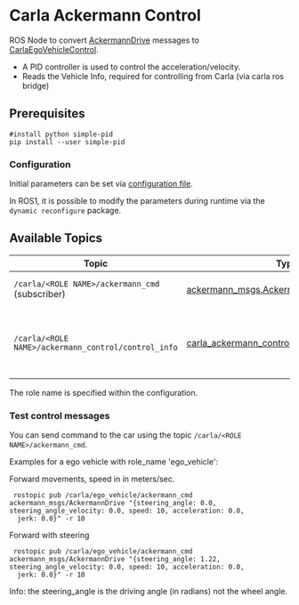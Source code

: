 # Carla Ackermann Control

ROS Node to convert [AckermannDrive](http://docs.ros.org/api/ackermann_msgs/html/msg/AckermannDrive.html) messages to [CarlaEgoVehicleControl](carla_ros_bridge/msg/CarlaEgoVehicleControl.msg).

-   A PID controller is used to control the acceleration/velocity.
-   Reads the Vehicle Info, required for controlling from Carla (via carla ros bridge)

## Prerequisites

    #install python simple-pid
    pip install --user simple-pid

### Configuration

Initial parameters can be set via [configuration file](config/settings.yaml).

In ROS1, it is possible to modify the parameters during runtime via the `dynamic reconfigure` package.

## Available Topics

| Topic                                               | Type                                                                                                 | Description                                                   |
| --------------------------------------------------- | ---------------------------------------------------------------------------------------------------- | ------------------------------------------------------------- |
| `/carla/<ROLE NAME>/ackermann_cmd` (subscriber)     | [ackermann_msgs.AckermannDrive](http://docs.ros.org/api/ackermann_msgs/html/msg/AckermannDrive.html) | Subscriber for stearing commands                              |
| `/carla/<ROLE NAME>/ackermann_control/control_info` | [carla_ackermann_control.EgoVehicleControlInfo](msg/EgoVehicleControlInfo.msg)                       | The current values used within the controller (for debugging) |

The role name is specified within the configuration.

### Test control messages

You can send command to the car using the topic `/carla/<ROLE NAME>/ackermann_cmd`.

Examples for a ego vehicle with role_name 'ego_vehicle':

Forward movements, speed in in meters/sec.

     rostopic pub /carla/ego_vehicle/ackermann_cmd ackermann_msgs/AckermannDrive "{steering_angle: 0.0, steering_angle_velocity: 0.0, speed: 10, acceleration: 0.0,
      jerk: 0.0}" -r 10

Forward with steering

     rostopic pub /carla/ego_vehicle/ackermann_cmd ackermann_msgs/AckermannDrive "{steering_angle: 1.22, steering_angle_velocity: 0.0, speed: 10, acceleration: 0.0,
      jerk: 0.0}" -r 10

Info: the steering_angle is the driving angle (in radians) not the wheel angle.

